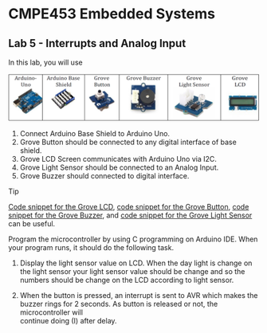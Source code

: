 # CMPE453 Embedded Systems

## Lab 5 - Interrupts and Analog Input

In this lab, you will use

![Figure 1](https://github.com/elifnazlib/CMPE453-Lab5-InterruptsAndAnalogInput/blob/main/figure.png)

1) Connect Arduino Base Shield to Arduino Uno.
2) Grove Button should be connected to any digital interface of base shield.
3) Grove LCD Screen communicates with Arduino Uno via I2C.
4) Grove Light Sensor should be connected to an Analog Input.
5) Grove Buzzer should connected to digital interface.

> [!TIP]
> [Code snippet for the Grove LCD](https://wiki.seeedstudio.com/Grove-LCD_RGB_Backlight/), [code snippet for the Grove Button](https://wiki.seeedstudio.com/Grove-Button/), [code snippet for the Grove Buzzer](https://wiki.seeedstudio.com/Grove-Buzzer/), and [code snippet for the Grove Light Sensor](https://wiki.seeedstudio.com/Grove-Light_Sensor/) can be useful.

Program	the	microcontroller	by using C programming on Arduino IDE. When	your program runs, it should do	the	following task.

1) Display the light sensor value on LCD. When the day light is change on the light sensor your light sensor value should be change	and	so the numbers should be change	on the LCD according to	light sensor.

2) When	the	button is pressed, an interrupt	is sent	to AVR which makes the buzzer rings	for	2 seconds. As button is	released or	not, the microcontroller will	
continue doing (I) after delay.

